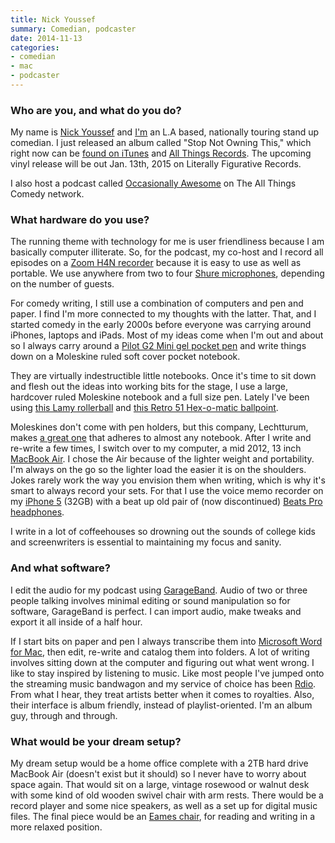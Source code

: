 ```yaml
---
title: Nick Youssef
summary: Comedian, podcaster
date: 2014-11-13
categories:
- comedian
- mac
- podcaster
---
```


### Who are you, and what do you do?

My name is [Nick Youssef](http://nickyoussef.com/ "Nick's website.") and [I'm](http://www.twitter.com/nickyoussef/ "Nick's Twitter account.") an L.A based, nationally touring stand up comedian. I just released an album called "Stop Not Owning This," which right now can be [found on iTunes](https://itunes.apple.com/us/album/nick-youssef-stop-not-owning/id904091590 "Nick's album on iTunes.") and [All Things Records](http://www.allthingsrecords.com/nick-youssef-stop-not-owning-this "Nick's album on All Things Records."). The upcoming vinyl release will be out Jan. 13th, 2015 on Literally Figurative Records.

I also host a podcast called [Occasionally Awesome](http://allthingscomedy.com/channels/33/occasionally-awesome "Nick's podcast.") on The All Things Comedy network.

### What hardware do you use?

The running theme with technology for me is user friendliness because I am basically computer illiterate. So, for the podcast, my co-host and I record all episodes on a [Zoom H4N recorder][h4n] because it is easy to use as well as portable. We use anywhere from two to four [Shure microphones][sm48], depending on the number of guests.

For comedy writing, I still use a combination of computers and pen and paper. I find I'm more connected to my thoughts with the latter. That, and I started comedy in the early 2000s before everyone was carrying around iPhones, laptops and iPads. Most of my ideas come when I'm out and about so I always carry around a [Pilot G2 Mini gel pocket pen][g2-mini] and write things down on a Moleskine ruled soft cover pocket notebook.

They are virtually indestructible little notebooks. Once it's time to sit down and flesh out the ideas into working bits for the stage, I use a large, hardcover ruled Moleskine notebook and a full size pen. Lately I've been using [this Lamy rollerball][swift] and [this Retro 51 Hex-o-matic ballpoint][hex-o-matic].

Moleskines don't come with pen holders, but this company, Lechtturum, makes [a great one][pen-loop] that adheres to almost any notebook. After I write and re-write a few times, I switch over to my computer, a mid 2012, 13 inch [MacBook Air][macbook-air]. I chose the Air because of the lighter weight and portability. I'm always on the go so the lighter load the easier it is on the shoulders. Jokes rarely work the way you envision them when writing, which is why it's smart to always record your sets. For that I use the voice memo recorder on my [iPhone 5][iphone-5] (32GB) with a beat up old pair of (now discontinued) [Beats Pro headphones][detox-pro].

I write in a lot of coffeehouses so drowning out the sounds of college kids and screenwriters is essential to maintaining my focus and sanity.

### And what software?

I edit the audio for my podcast using [GarageBand][]. Audio of two or three people talking involves minimal editing or sound manipulation so for software, GarageBand is perfect. I can import audio, make tweaks and export it all inside of a half hour.

If I start bits on paper and pen I always transcribe them into [Microsoft Word for Mac][word], then edit, re-write and catalog them into folders. A lot of writing involves sitting down at the computer and figuring out what went wrong. I like to stay inspired by listening to music. Like most people I've jumped onto the streaming music bandwagon and my service of choice has been [Rdio][]. From what I hear, they treat artists better when it comes to royalties. Also, their interface is album friendly, instead of playlist-oriented. I'm an album guy, through and through.

### What would be your dream setup?

My dream setup would be a home office complete with a 2TB hard drive MacBook Air (doesn't exist but it should) so I never have to worry about space again. That would sit on a large, vintage rosewood or walnut desk with some kind of old wooden swivel chair with arm rests. There would be a record player and some nice speakers, as well as a set up for digital music files. The final piece would be an [Eames chair][eames-lounge-chair], for reading and writing in a more relaxed position.

[detox-pro]: http://www.musiciansfriend.com/pro-audio/monster-beats-pro-special-edition-detox-professional-headphones "A pair of headphones."
[eames-lounge-chair]: http://www.hermanmiller.com/products/seating/lounge-seating/eames-lounge-chair-and-ottoman.html "A chair."
[g2-mini]: http://pilotpen.us/categories/gel-ink-pens/g2-mini/ "A gel ink pen."
[garageband]: https://www.apple.com/mac/garageband/ "An audio recording and editing tool for the Mac."
[h4n]: http://web.archive.org/web/20150212190215/http://www.zoom.co.jp/english/products/h4n/ "A digital audio recorder."
[hex-o-matic]: http://www.retro51.com/fwi_tor_hexomatic.html "A combination ballpoint pen and pencil."
[iphone-5]: https://en.wikipedia.org/wiki/IPhone_5 "A smartphone."
[macbook-air]: https://www.apple.com/macbook-air/ "A very thin laptop."
[pen-loop]: http://www.leuchtturm1917.com/en/content/pen-loop "A loop for attaching a pen to a notebook."
[rdio]: http://web.archive.org/web/20151209115835/http://www.rdio.com:80/home/en-us/ "A music streaming service."
[sm48]: http://www.shure.com/americas/products/microphones/sm/sm48-vocal-microphone "A microphone."
[swift]: https://www.lamyusa.com/us_en/rollerball-pen-lamy-swift.html "A rollerball pen."
[word]: https://products.office.com/en-us/word "A document editor."
